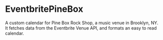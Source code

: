 # EventbritePineBox

A custom calendar for Pine Box Rock Shop, a music venue in Brooklyn, NY.  It fetches data from the Eventbrite Venue API, and formats an easy to read calendar.
